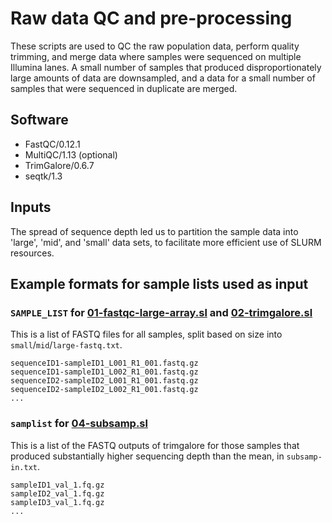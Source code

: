 # Raw data QC and pre-processing

These scripts are used to QC the raw population data, perform quality trimming, and merge data where samples were sequenced on multiple Illumina lanes. A small number of samples that produced disproportionately large amounts of data are downsampled, and a data for a small number of samples that were sequenced in duplicate are merged.

## Software

* FastQC/0.12.1
* MultiQC/1.13 (optional)
* TrimGalore/0.6.7
* seqtk/1.3

## Inputs

The spread of sequence depth led us to partition the sample data into 'large', 'mid', and 'small' data sets, to facilitate more efficient use of SLURM resources.

## Example formats for sample lists used as input

### `SAMPLE_LIST` for [01-fastqc-large-array.sl](01-fastqc-large-array.sl) and [02-trimgalore.sl](02-trimgalore.sl)

This is a list of FASTQ files for all samples, split based on size into `small`/`mid`/`large-fastq.txt`.

```
sequenceID1-sampleID1_L001_R1_001.fastq.gz
sequenceID1-sampleID1_L002_R1_001.fastq.gz
sequenceID2-sampleID2_L001_R1_001.fastq.gz
sequenceID2-sampleID2_L002_R1_001.fastq.gz
...
```

### `samplist` for [04-subsamp.sl](04-subsamp.sl) 

This is a list of the FASTQ outputs of trimgalore for those samples that produced substantially higher sequencing depth than the mean, in `subsamp-in.txt`.

```
sampleID1_val_1.fq.gz
sampleID2_val_1.fq.gz
sampleID3_val_1.fq.gz
...
```
